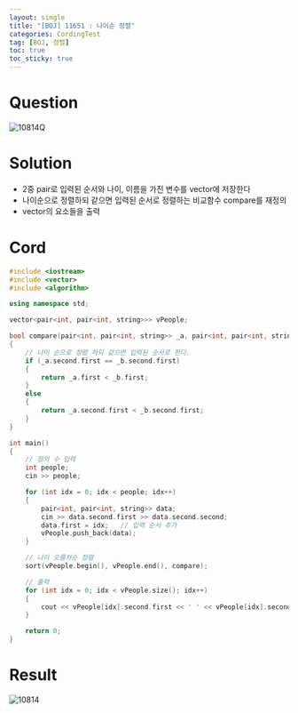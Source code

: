 ```yaml
---
layout: single
title: "[BOJ] 11651 : 나이순 정렬"
categories: CordingTest
tag: [BOJ, 정렬]
toc: true
toc_sticky: true
---
```


# Question
![10814Q](https://user-images.githubusercontent.com/97664446/169458640-ea59ccfa-18ad-4191-be74-585ab1a50d0a.PNG)

# Solution
- 2중 pair로 입력된 순서와 나이, 이름을 가진 변수를 vector에 저장한다
- 나이순으로 정렬하되 같으면 입력된 순서로 정렬하는 비교함수 compare를 재정의
- vector의 요소들을 출력

# Cord
```c++
#include <iostream>
#include <vector>
#include <algorithm>

using namespace std;

vector<pair<int, pair<int, string>>> vPeople;

bool compare(pair<int, pair<int, string>> _a, pair<int, pair<int, string>> _b)
{
	// 나이 순으로 정렬 하되 같으면 입력된 순서로 한다.
	if (_a.second.first == _b.second.first)
	{
		return _a.first < _b.first;
	}
	else
	{
		return _a.second.first < _b.second.first;
	}
}

int main()
{
	// 점의 수 입력
	int people;
	cin >> people;

	for (int idx = 0; idx < people; idx++)
	{
		pair<int, pair<int, string>> data;
		cin >> data.second.first >> data.second.second;
		data.first = idx;	// 입력 순서 추가
		vPeople.push_back(data);
	}

	// 나이 오름차순 정렬
	sort(vPeople.begin(), vPeople.end(), compare);

	// 출력
	for (int idx = 0; idx < vPeople.size(); idx++)
	{
		cout << vPeople[idx].second.first << ' ' << vPeople[idx].second.second << '\n';
	}

	return 0;
}
```
# Result
![10814](https://user-images.githubusercontent.com/97664446/169458637-061bc31f-dc48-429a-bbdd-3c399a6b96bb.PNG)
